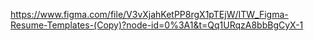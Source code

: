 https://www.figma.com/file/V3vXjahKetPP8rgX1pTEjW/ITW_Figma-Resume-Templates-(Copy)?node-id=0%3A1&t=Qq1URqzA8bbBgCyX-1